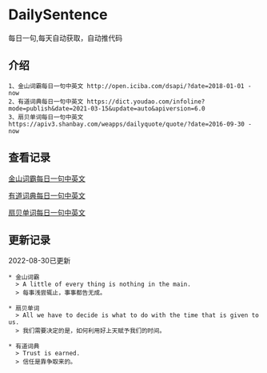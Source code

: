# DailySentence

每日一句,每天自动获取，自动推代码

## 介绍

```
1、金山词霸每日一句中英文 http://open.iciba.com/dsapi/?date=2018-01-01 - now
2、有道词典每日一句中英文 https://dict.youdao.com/infoline?mode=publish&date=2021-03-15&update=auto&apiversion=6.0
3、扇贝单词每日一句中英文 https://apiv3.shanbay.com/weapps/dailyquote/quote/?date=2016-09-30 - now
```

## 查看记录

[金山词霸每日一句中英文](./data/iciba/)

[有道词典每日一句中英文](./data/youdao/)

[扇贝单词每日一句中英文](./data/shanbay/)

## 更新记录
2022-08-30已更新 
```
* 金山词霸
  > A little of every thing is nothing in the main.
  > 每事浅尝辄止，事事都告无成。

* 扇贝单词
  > All we have to decide is what to do with the time that is given to us.
  > 我们需要决定的是，如何利用好上天赋予我们的时间。

* 有道词典
  > Trust is earned.
  > 信任是靠争取来的。

```

